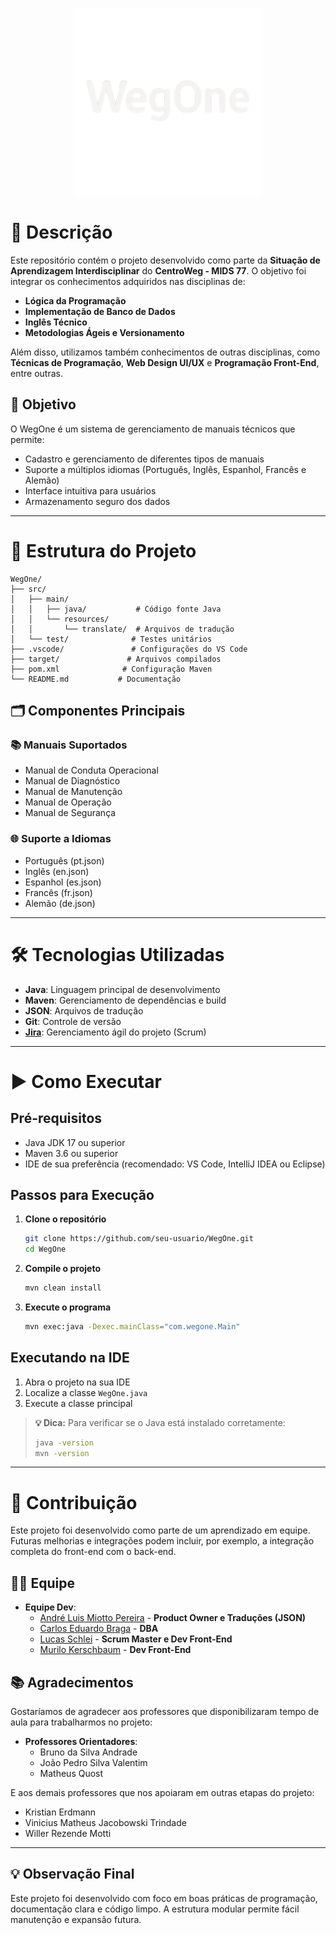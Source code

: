 <p align="center">
  <img src="/logo.png" alt="Logo do Projeto" width="300">
</p>

# 📝 Descrição

Este repositório contém o projeto desenvolvido como parte da **Situação de Aprendizagem Interdisciplinar** do **CentroWeg - MIDS 77**. O objetivo foi integrar os conhecimentos adquiridos nas disciplinas de:

- **Lógica da Programação**
- **Implementação de Banco de Dados**
- **Inglês Técnico**
- **Metodologias Ágeis e Versionamento**

Além disso, utilizamos também conhecimentos de outras disciplinas, como **Técnicas de Programação**, **Web Design UI/UX** e **Programação Front-End**, entre outras.

## 🎯 Objetivo

O WegOne é um sistema de gerenciamento de manuais técnicos que permite:
- Cadastro e gerenciamento de diferentes tipos de manuais
- Suporte a múltiplos idiomas (Português, Inglês, Espanhol, Francês e Alemão)
- Interface intuitiva para usuários
- Armazenamento seguro dos dados

---

# 📂 Estrutura do Projeto

```
WegOne/
├── src/
│   ├── main/
│   │   ├── java/           # Código fonte Java
│   │   └── resources/
│   │       └── translate/  # Arquivos de tradução
│   └── test/              # Testes unitários
├── .vscode/               # Configurações do VS Code
├── target/               # Arquivos compilados
├── pom.xml              # Configuração Maven
└── README.md           # Documentação
```

## 🗂️ Componentes Principais

### 📚 Manuais Suportados
- Manual de Conduta Operacional
- Manual de Diagnóstico
- Manual de Manutenção
- Manual de Operação
- Manual de Segurança

### 🌐 Suporte a Idiomas
- Português (pt.json)
- Inglês (en.json)
- Espanhol (es.json)
- Francês (fr.json)
- Alemão (de.json)

---

# 🛠️ Tecnologias Utilizadas

- **Java**: Linguagem principal de desenvolvimento
- **Maven**: Gerenciamento de dependências e build
- **JSON**: Arquivos de tradução
- **Git**: Controle de versão
- **[Jira](https://wegone.atlassian.net/jira/software/projects/SCRUM/summary)**: Gerenciamento ágil do projeto (Scrum)

---

# ▶️ Como Executar

## Pré-requisitos
- Java JDK 17 ou superior
- Maven 3.6 ou superior
- IDE de sua preferência (recomendado: VS Code, IntelliJ IDEA ou Eclipse)

## Passos para Execução

1. **Clone o repositório**
   ```bash
   git clone https://github.com/seu-usuario/WegOne.git
   cd WegOne
   ```

2. **Compile o projeto**
   ```bash
   mvn clean install
   ```

3. **Execute o programa**
   ```bash
   mvn exec:java -Dexec.mainClass="com.wegone.Main"
   ```

## Executando na IDE

1. Abra o projeto na sua IDE
2. Localize a classe `WegOne.java`
3. Execute a classe principal

> **💡 Dica:** Para verificar se o Java está instalado corretamente:
> ```bash
> java -version
> mvn -version
> ```

---

# 🤝 Contribuição

Este projeto foi desenvolvido como parte de um aprendizado em equipe. Futuras melhorias e integrações podem incluir, por exemplo, a integração completa do front-end com o back-end.

## 👨‍💻 **Equipe**
- **Equipe Dev**:
  - <a href="https://github.com/andrMiotto" target="_blank">André Luis Miotto Pereira</a> - **Product Owner e Traduções (JSON)**
  - <a href="https://github.com/CaduBraga" target="_blank">Carlos Eduardo Braga</a> - **DBA**
  - <a href="https://github.com/lucasschlei" target="_blank">Lucas Schlei</a> - **Scrum Master e Dev Front-End**
  - <a href="https://github.com/Murilo2901" target="_blank">Murilo Kerschbaum</a> - **Dev Front-End**

## 📚 **Agradecimentos**
Gostaríamos de agradecer aos professores que disponibilizaram tempo de aula para trabalharmos no projeto:

- **Professores Orientadores**:
  - Bruno da Silva Andrade
  - João Pedro Silva Valentim
  - Matheus Quost

E aos demais professores que nos apoiaram em outras etapas do projeto:

- Kristian Erdmann 
- Vinicius Matheus Jacobowski Trindade
- Willer Rezende Motti

---

## 💡 Observação Final

Este projeto foi desenvolvido com foco em boas práticas de programação, documentação clara e código limpo. A estrutura modular permite fácil manutenção e expansão futura.
